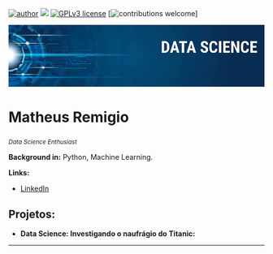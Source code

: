 [![author](https://img.shields.io/badge/author-msremigio-red.svg)](https://www.linkedin.com/in/msremigio/) [![](https://img.shields.io/badge/python-3.7+-blue.svg)](https://www.python.org/downloads/release/python-365/) [![GPLv3 license](https://img.shields.io/badge/License-GPLv3-blue.svg)](http://perso.crans.org/besson/LICENSE.html) [![contributions welcome](https://img.shields.io/badge/contributions-welcome-brightgreen.svg?style=flat)]

<p align="center">
  <img src="images/banner.png" >
</p>

# Matheus Remigio
<sub>*Data Science Enthusiast*</sub>



**Background in:** Python, Machine Learning.

**Links:**
* [LinkedIn](https://www.linkedin.com/in/msremigio/)



## Projetos:


* **Data Science: Investigando o naufrágio do Titanic:** 

---

